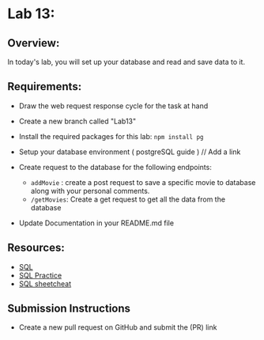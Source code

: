 # Lab 13:

## Overview:
In today's lab, you will set up your database and read and save data to it.

## Requirements:
* Draw the web request response cycle for the task at hand
* Create a new branch called "Lab13"
* Install the required packages for this lab: `npm install pg`
* Setup your database environment ( postgreSQL guide ) // Add a link
* Create request to the database for the following endpoints:
   - `addMovie` : create a post request to save a specific movie to database along with your personal comments.
   - `/getMovies`: Create a get request to get all the data from the database

* Update Documentation in your README.md file

## Resources:
* [SQL ](https://sqlbolt.com/)
* [SQL Practice](https://www.w3schools.com/sql/trysql.asp?filename=trysql_select_all)
* [SQL sheetcheat](http://www.cheat-sheets.org/sites/sql.su/)


## Submission Instructions
* Create a new pull request on GitHub and submit the (PR) link